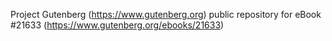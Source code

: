 Project Gutenberg (https://www.gutenberg.org) public repository for eBook #21633 (https://www.gutenberg.org/ebooks/21633)
